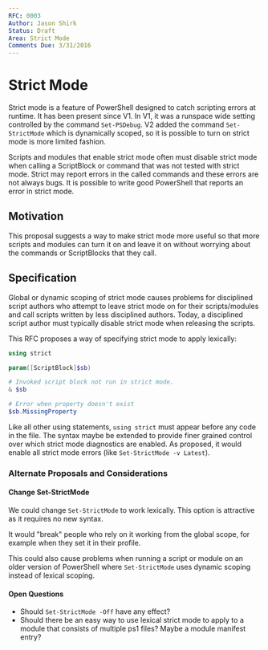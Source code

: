 ```yaml
---
RFC: 0003
Author: Jason Shirk
Status: Draft
Area: Strict Mode
Comments Due: 3/31/2016
---
```


# Strict Mode

Strict mode is a feature of PowerShell designed to catch scripting errors at runtime.
It has been present since V1.
In V1, it was a runspace wide setting controlled by the command `Set-PSDebug`.
V2 added the command `Set-StrictMode` which is dynamically scoped,
so it is possible to turn on strict mode is more limited fashion.

Scripts and modules that enable strict mode often must disable strict mode
when calling a ScriptBlock or command that was not tested with strict mode.
Strict may report errors in the called commands and these errors are not always bugs.
It is possible to write good PowerShell that reports an error in strict mode.

## Motivation

This proposal suggests a way to make strict mode more useful so that more scripts and modules
can turn it on and leave it on without worrying about the commands or ScriptBlocks that they call.

## Specification

Global or dynamic scoping of strict mode causes problems for disciplined script authors
who attempt to leave strict mode on for their scripts/modules and call scripts written by less disciplined authors.
Today, a disciplined script author must typically disable strict mode when releasing the scripts.

This RFC proposes a way of specifying strict mode to apply lexically:

```PowerShell
using strict

param([ScriptBlock]$sb)

# Invoked script block not run in strict mode.
& $sb

# Error when property doesn't exist
$sb.MissingProperty 
```

Like all other using statements, `using strict` must appear before any code in the file.
The syntax maybe be extended to provide finer grained control over which strict mode diagnostics are enabled.
As proposed, it would enable all strict mode errors (like `Set-StrictMode -v Latest`).

### Alternate Proposals and Considerations

#### Change Set-StrictMode

We could change `Set-StrictMode` to work lexically.
This option is attractive as it requires no new syntax.

It would "break" people who rely on it working from the global scope,
for example when they set it in their profile.
 
This could also cause problems when running a script or module on an older
version of PowerShell where `Set-StrictMode` uses dynamic scoping instead of lexical scoping.

#### Open Questions

* Should `Set-StrictMode -Off` have any effect?
* Should there be an easy way to use lexical strict mode to apply to a module that consists of multiple ps1 files?
Maybe a module manifest entry?